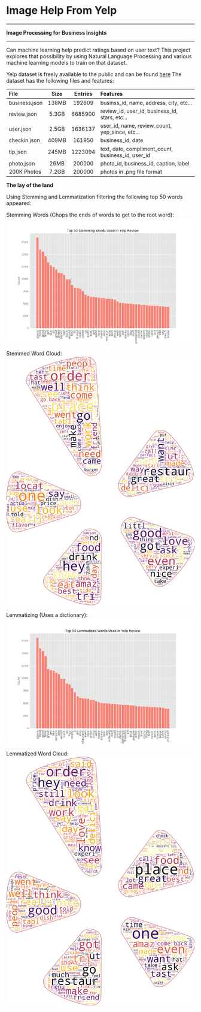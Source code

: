 # Image Help From Yelp
***
**Image Processing for Business Insights**
***

Can machine learning help predict ratings based on user text? This project explores that possibility by using Natural Language Processing and various machine learning models to train on that dataset.

Yelp dataset is freely available to the public and can be found [here](http://www.yelp.com/dataset)
The dataset has the following files and features:

| File | Size | Entries | Features |
| :----- | :-----: | :-----: | :----- |
| business.json | 138MB | 192609 | businss_id, name, address, city, etc... |
| review.json | 5.3GB | 6685900 | review_id, user_id, business_id, stars, etc... |
| user.json | 2.5GB | 1636137 | user_id, name, review_count, yep_since, etc... |
| checkin.json | 409MB | 161950 | business_id, date |
| tip.json | 245MB | 1223094 | text, date, compliment_count, business_id, user_id |
| photo.json | 26MB | 200000 | photo_id, business_id, caption, label |
| 200K Photos | 7.2GB | 200000 | photos in .png file format |

**The lay of the land**

Using Stemming and Lemmatization filtering the following top 50 words appeared:

Stemming Words (Chops the ends of words to get to the root word):
<br>
![Top 50 Stemmed Words](top_50_stemming_words.png)
<br>

Stemmed Word Cloud:
<br>
![Stemming Word Cloud](yelp_stem_wc.png)
<br>

Lemmatizing (Uses a dictionary):
<br>
![Top 50 Lemmatized Words](top_50_lemmatized_words.png)

Lemmatized Word Cloud:
<br>
![Stemming Word Cloud](yelp_lem_wc.png)
<br>
